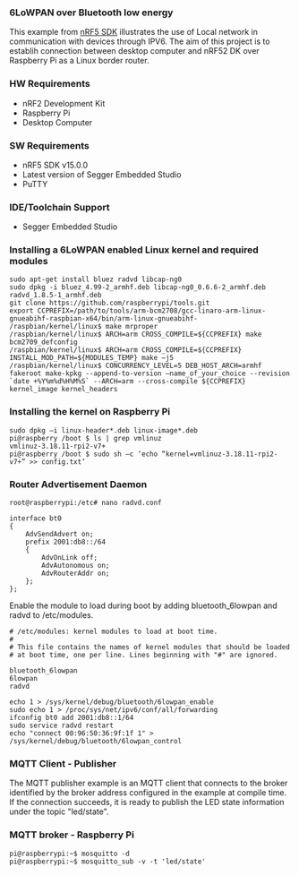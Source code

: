 
### 6LoWPAN over Bluetooth low energy
This example from [nRF5 SDK](http://developer.nordicsemi.com/nRF5_SDK/nRF5_SDK_v15.x.x/) illustrates the use of Local network in communication with devices through IPV6.
The aim of this project is to establih connection between desktop computer and nRF52 DK over Raspberry Pi as a Linux border router.

### HW Requirements
* nRF2 Development Kit
* Raspberry Pi
* Desktop Computer

### SW Requirements
* nRF5 SDK v15.0.0
* Latest version of Segger Embedded Studio
* PuTTY

### IDE/Toolchain Support
* Segger Embedded Studio

### Installing a 6LoWPAN enabled Linux kernel and required modules
```
sudo apt-get install bluez radvd libcap-ng0
sudo dpkg -i bluez_4.99-2_armhf.deb libcap-ng0_0.6.6-2_armhf.deb radvd_1.8.5-1_armhf.deb
git clone https://github.com/raspberrypi/tools.git
export CCPREFIX=/path/to/tools/arm-bcm2708/gcc-linaro-arm-linux-gnueabihf-raspbian-x64/bin/arm-linux-gnueabihf-
/raspbian/kernel/linux$ make mrproper
/raspbian/kernel/linux$ ARCH=arm CROSS_COMPILE=${CCPREFIX} make bcm2709_defconfig
/raspbian/kernel/linux$ ARCH=arm CROSS_COMPILE=${CCPREFIX} INSTALL_MOD_PATH=${MODULES_TEMP} make –j5
/raspbian/kernel/linux$ CONCURRENCY_LEVEL=5 DEB_HOST_ARCH=armhf fakeroot make-kpkg --append-to-version –name_of_your_choice --revision `date +%Y%m%d%H%M%S` --ARCH=arm --cross-compile ${CCPREFIX} kernel_image kernel_headers
```
### Installing the kernel on Raspberry Pi

```
sudo dpkg –i linux-header*.deb linux-image*.deb
pi@raspberry /boot $ ls | grep vmlinuz
vmlinuz-3.18.11-rpi2-v7+
pi@raspberry /boot $ sudo sh –c ‘echo “kernel=vmlinuz-3.18.11-rpi2-v7+” >> config.txt’
```

### Router Advertisement Daemon

```
root@raspberrypi:/etc# nano radvd.conf
```
```
interface bt0
{
    AdvSendAdvert on;
    prefix 2001:db8::/64
    {
        AdvOnLink off;
        AdvAutonomous on;
        AdvRouterAddr on;
    };
};
```
Enable the module to load during boot by adding bluetooth_6lowpan and radvd to /etc/modules.

```
# /etc/modules: kernel modules to load at boot time.
#
# This file contains the names of kernel modules that should be loaded
# at boot time, one per line. Lines beginning with "#" are ignored.

bluetooth_6lowpan
6lowpan
radvd
```
```
echo 1 > /sys/kernel/debug/bluetooth/6lowpan_enable
sudo echo 1 > /proc/sys/net/ipv6/conf/all/forwarding
ifconfig bt0 add 2001:db8::1/64
sudo service radvd restart
echo "connect 00:96:50:36:9f:1f 1" > /sys/kernel/debug/bluetooth/6lowpan_control
```

### MQTT Client - Publisher
The MQTT publisher example is an MQTT client that connects to the broker identified by the broker address configured in the example at compile time. If the connection succeeds, it is ready to publish the LED state information under the topic "led/state".

### MQTT broker - Raspberry Pi

```
pi@raspberrypi:~$ mosquitto -d
pi@raspberrypi:~$ mosquitto_sub -v -t 'led/state'
```

